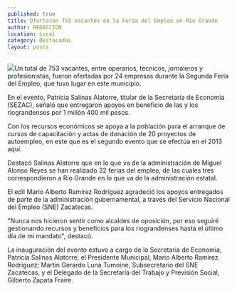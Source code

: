 ```yaml
---
published: true
title: Ofertaron 753 vacantes en la Feria del Empleo en Río Grande
author: REDACCION
location: Local
category: Destacadas
layout: posts
---
```


![](http://i.imgur.com/vkSu7ywm.jpg)Un total de 753 vacantes, entre operarios, técnicos, jornaleros y profesionistas, fueron ofertadas por 24 empresas durante la Segunda Feria del Empleo, que tuvo lugar en este municipio.
 
En el evento, Patricia Salinas Alatorre, titular de la Secretaría de Economía (SEZAC), señaló que entregaron apoyos en beneficio de las y los riograndenses por 1 millón 400 mil pesos.
 
Con los recursos económicos se apoya a la población para el arranque de cursos de capacitación y actas de donación de 20 proyectos de autoempleo, en este que es el segundo evento que se efectúa en el 2013 aquí.
 
Destacó Salinas Alatorre que en lo que va de la administración de Miguel Alonso Reyes se han realizado 32 ferias del empleo, de las cuales tres correspondieron a Río Grande en lo que va de la administración estatal.
 
El edil Mario Alberto Ramírez Rodríguez agradeció los apoyos entregados de parte de la administración gubernamental, a través del Servicio Nacional del Empleo (SNE) Zacatecas.
 
"Nunca nos hicieron sentir como alcaldes de oposición, por eso seguiré gestionando recursos y beneficios para los riograndenses hasta el último día de mi mandato", destacó.
 
La inauguración del evento estuvo a cargo de la Secretaria de Economía, Patricia Salinas Alatorre; el Presidente Municipal, Mario Alberto Ramírez Rodríguez; Martín Gerardo Luna Tumoine, Subsecretario del SNE Zacatecas, y el Delegado de la Secretaría del Trabajo y Previsión Social, Gilberto Zapata Fraire.
